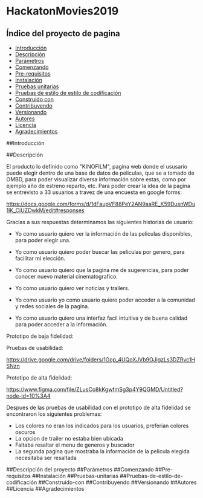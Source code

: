 # HackatonMovies2019
## Índice del proyecto de pagina

- [Introducción](#Introducción)
- [Descripción](#Descripción-del-proyecto)
- [Parámetros](#Parámetros)
- [Comenzando](#Comenzando)
- [Pre-requisitos](#Pre-requisitos)
- [Instalación](#Instalación)
- [Pruebas unitarias](#Pruebas-unitarias)
- [Pruebas de estilo de estilo de codificación](#Pruebas-de-estilo-de-codificación)
- [Construido con](#Construido-con)
- [Contribuyendo](#Contribuyendo)
- [Versionando](#Versionando)
- [Autores](#Autores)
- [Licencia](#Licencia)
- [Agradecimientos](#Agradecimientos)


##Introducción


##Descripción

El producto lo definido como "KINOFILM", pagina web donde el ususario puede elegir dentro de una base de datos de peliculas, que se a tomado de OMBD, para poder visualizar diversa información sobre estas, como por ejemplo año de estreno reparto, etc.
Para poder crear la idea de la pagina se entrevisto a 33 usuarios a travez de una encuesta en google forms:

https://docs.google.com/forms/d/1dFaupVF88PeY2AN9aaRE_K59DusnWDu1lK_CiUZDwkM/edit#responses

Gracias a sus respuestas determinamos las siguientes historias de usuario:

- Yo como usuario quiero ver la información de las peliculas disponibles, para poder elegir una.

- Yo como usuario quiero poder buscar las peliculas por genero, para facilitar mi elección.

- Yo como usuario quiero que la pagina me de sugerencias, para poder conocer nuevo material cinematografico.

- Yo como usuario quiero ver noticias y trailers.

- Yo como usuario yo como usuario quiero poder acceder a la comunidad y redes sociales de la pagina.

- Yo como usuario quiero una interfaz facil intuitiva y de buena calidad para poder acceder a la información.


Prototipo de baja fidelidad:



Pruebas de usabilidad:

https://drive.google.com/drive/folders/1Gop_4UQoXJVb9OJigzLs3DZRvc1HSNzn

Prototipo de alta fidelidad:

https://www.figma.com/file/ZLusCo8kKgwfmSg3p4Y9QGMD/Untitled?node-id=10%3A4


Despues de las pruebas de usabilidad con el prototipo de alta fidelidad se encontraron los siguientes problemas:

- Los colores no eran los indicados para los usuarios, preferian colores oscuros
- La opcion de trailer no estaba bien ubicada
- Faltaba resaltar el menu de generos y buscador
- La segunda pagina que mostraba la información de la pelicula elegida necesitaba ser resaltada


##Descripción del proyecto
##Parámetros
##Comenzando
##Pre-requisitos
##Instalación
##Pruebas-unitarias
##Pruebas-de-estilo-de-codificación
##Construido-con
##Contribuyendo
##Versionando
##Autores
##Licencia
##Agradecimientos
